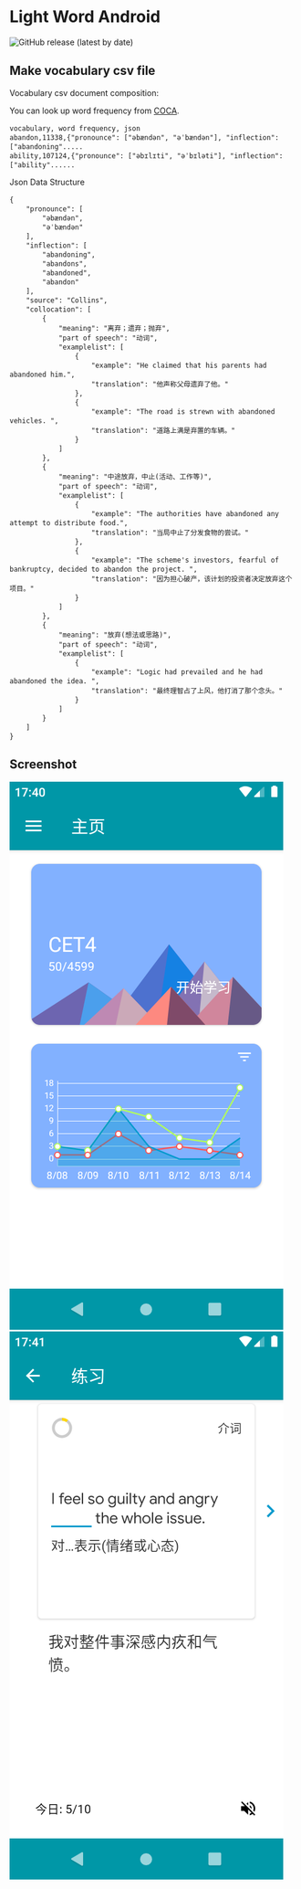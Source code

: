 # Light Word Android

![GitHub release (latest by date)](https://img.shields.io/github/v/release/shiroyk/LightWordAndroid)<br/>

## Make vocabulary csv file
Vocabulary csv document composition: 

You can look up word frequency from [COCA](https://corpus.byu.edu/coca/).
```
vocabulary, word frequency, json
abandon,11338,{"pronounce": ["əbændən", "əˈbændən"], "inflection": ["abandoning"..... 
ability,107124,{"pronounce": ["əbɪlɪti", "əˈbɪləti"], "inflection": ["ability"......
```
Json Data Structure
```
{
    "pronounce": [
        "əbændən",
        "əˈbændən"
    ],
    "inflection": [
        "abandoning",
        "abandons",
        "abandoned",
        "abandon"
    ],
    "source": "Collins",
    "collocation": [
        {
            "meaning": "离弃；遗弃；抛弃",
            "part of speech": "动词",
            "examplelist": [
                {
                    "example": "He claimed that his parents had abandoned him.",
                    "translation": "他声称父母遗弃了他。"
                },
                {
                    "example": "The road is strewn with abandoned vehicles. ",
                    "translation": "道路上满是弃置的车辆。"
                }
            ]
        },
        {
            "meaning": "中途放弃，中止(活动、工作等)",
            "part of speech": "动词",
            "examplelist": [
                {
                    "example": "The authorities have abandoned any attempt to distribute food.",
                    "translation": "当局中止了分发食物的尝试。"
                },
                {
                    "example": "The scheme's investors, fearful of bankruptcy, decided to abandon the project. ",
                    "translation": "因为担心破产，该计划的投资者决定放弃这个项目。"
                }
            ]
        },
        {
            "meaning": "放弃(想法或思路)",
            "part of speech": "动词",
            "examplelist": [
                {
                    "example": "Logic had prevailed and he had abandoned the idea. ",
                    "translation": "最终理智占了上风，他打消了那个念头。"
                }
            ]
        }
    ]
}
```

## Screenshot
![](screenshot/Screenshot_1.png)
![](screenshot/Screenshot_2.png)